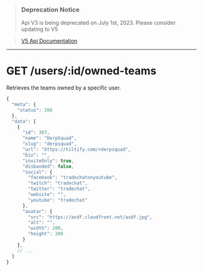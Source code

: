>### Deprecation Notice
>Api V3 is being deprecated on July 1st, 2023. Please consider updating to V5

>[V5 Api Documentation](https://v5api.tiltify.com/api/public)

-----

# GET /users/:id/owned-teams

Retrieves the teams owned by a specific user.

```js
{
  "meta": {
    "status": 200
  },
  "data": [
    {
      "id": 387,
      "name": "DerpSquad",
      "slug": "derpsquad",
      "url": "https://tiltify.com/+derpsquad",
      "bio": "",
      "inviteOnly": true,
      "disbanded": false,
      "social": {
        "facebook": "tradechatonyoutube",
        "twitch": "tradechat",
        "twitter": "tradechat",
        "website": "",
        "youtube": "tradechat"
      },
      "avatar": {
        "src": "https://asdf.cloudfront.net/asdf.jpg",
        "alt": "",
        "width": 200,
        "height": 200
      }
    },
    // ...
  ]
}
```

